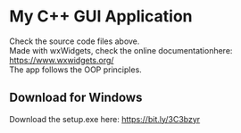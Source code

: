 # My C++ GUI Application

Check the source code files above.  
Made with wxWidgets, check the online documentationhere: https://www.wxwidgets.org/  
The app follows the OOP principles.

## Download for Windows
Download the setup.exe here: https://bit.ly/3C3bzyr
